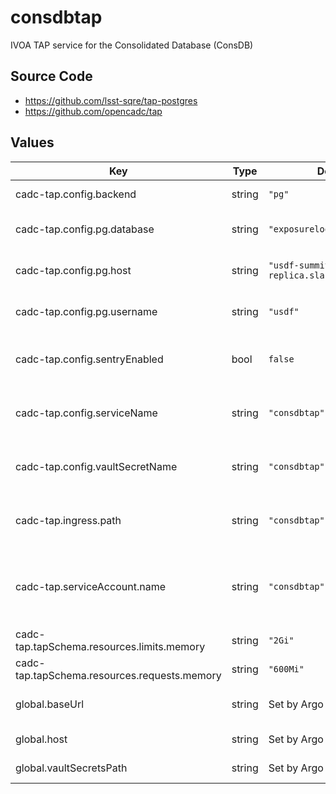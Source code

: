 # consdbtap

IVOA TAP service for the Consolidated Database (ConsDB)

## Source Code

* <https://github.com/lsst-sqre/tap-postgres>
* <https://github.com/opencadc/tap>

## Values

| Key | Type | Default | Description |
|-----|------|---------|-------------|
| cadc-tap.config.backend | string | `"pg"` | What type of backend? |
| cadc-tap.config.pg.database | string | `"exposurelog"` | Postgres database to connect to |
| cadc-tap.config.pg.host | string | `"usdf-summitdb-replica.slac.stanford.edu"` | Postgres hostname:port to connect to |
| cadc-tap.config.pg.username | string | `"usdf"` | Postgres username to use to connect |
| cadc-tap.config.sentryEnabled | bool | `false` | Whether Sentry is enabled in this environment |
| cadc-tap.config.serviceName | string | `"consdbtap"` | Name of the service from Gafaelfawr's perspective |
| cadc-tap.config.vaultSecretName | string | `"consdbtap"` | Vault secret name: the final key in the vault path |
| cadc-tap.ingress.path | string | `"consdbtap"` | Ingress path that should be routed to this service |
| cadc-tap.serviceAccount.name | string | `"consdbtap"` | Name of the Kubernetes `ServiceAccount`, used for CloudSQL access |
| cadc-tap.tapSchema.resources.limits.memory | string | `"2Gi"` |  |
| cadc-tap.tapSchema.resources.requests.memory | string | `"600Mi"` |  |
| global.baseUrl | string | Set by Argo CD | Base URL for the environment |
| global.host | string | Set by Argo CD | Host name for ingress |
| global.vaultSecretsPath | string | Set by Argo CD | Base path for Vault secrets |
